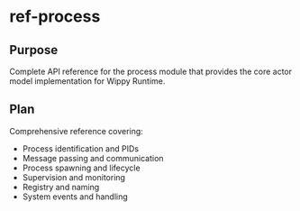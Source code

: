 # ref-process

<!--
TOC: Reference > Framework Modules > process
Audience: Developers
Duration: Reference
Prerequisites: Process concepts understanding
-->

## Purpose

Complete API reference for the process module that provides the core actor model implementation for Wippy Runtime.

## Plan

Comprehensive reference covering:

- Process identification and PIDs
- Message passing and communication
- Process spawning and lifecycle
- Supervision and monitoring
- Registry and naming
- System events and handling

<!--
Content will include:
- All process.* function signatures
- PID format and addressing
- Message passing protocols
- Spawning variants and options
- Link and monitor operations
- Registry operations
- Event types and structures
-->
